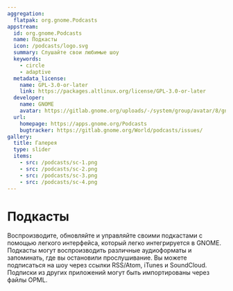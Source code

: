 ```yaml
---
aggregation:
  flatpak: org.gnome.Podcasts
appstream:
  id: org.gnome.Podcasts
  name: Подкасты
  icon: /podcasts/logo.svg
  summary: Слушайте свои любимые шоу
  keywords:
    - circle
    - adaptive
  metadata_license:
    name: GPL-3.0-or-later
    link: https://packages.altlinux.org/license/GPL-3.0-or-later
  developer:
    name: GNOME
    avatar: https://gitlab.gnome.org/uploads/-/system/group/avatar/8/gnomelogo.png?width=48
  url:
    homepage: https://apps.gnome.org/Podcasts
    bugtracker: https://gitlab.gnome.org/World/podcasts/issues/
gallery:
  title: Галерея
  type: slider
  items:
    - src: /podcasts/sc-1.png
    - src: /podcasts/sc-2.png
    - src: /podcasts/sc-3.png
    - src: /podcasts/sc-4.png
---
```


# Подкасты

Воспроизводите, обновляйте и управляйте своими подкастами с помощью легкого интерфейса, который легко интегрируется в GNOME. Подкасты могут воспроизводить различные аудиоформаты и запоминать, где вы остановили прослушивание. Вы можете подписаться на шоу через ссылки RSS/Atom, iTunes и SoundCloud. Подписки из других приложений могут быть импортированы через файлы OPML.

<AGWGallery />

<!--@include: @ru/apps/.parts/install/content-flatpak.md-->
